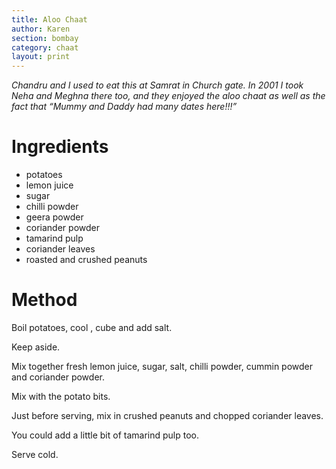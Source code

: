 ```yaml
---
title: Aloo Chaat
author: Karen
section: bombay
category: chaat
layout: print
---
```

_Chandru and I used to eat this at Samrat in Church gate. In 2001 I took Neha and Meghna there too, and they enjoyed the aloo chaat as well as the fact that “Mummy and Daddy had many dates here!!!”_


# Ingredients

* potatoes
* lemon juice
* sugar
* chilli powder
* geera powder
* coriander powder
* tamarind pulp
* coriander leaves
* roasted and crushed peanuts
 

# Method

Boil potatoes, cool , cube and add salt.

Keep aside.

Mix together fresh lemon juice, sugar, salt, chilli powder, cummin powder
and coriander powder.

Mix with the potato bits.

Just before serving, mix in crushed peanuts and chopped coriander leaves.

You could add a little bit of tamarind pulp too.

Serve cold.

